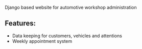 Django based website for automotive workshop administration 

## Features:
- Data keeping for customers, vehicles and attentions
- Weekly appointment system

